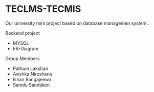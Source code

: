 # TECLMS-TECMIS
Our university mini project based on database managemen system..

Backend project 
  * MYSQL
  * ER-Diagram

Group Members
  - Pathum Lakshan
  - Avishka Niroshana
  - Ishan Rangajeewa
  - Sanidu Sandaken
